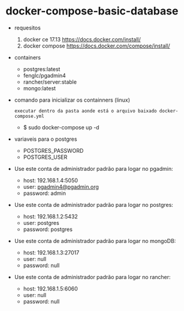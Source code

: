 # docker-compose-basic-database

* requesitos
  1. docker ce 17.13 https://docs.docker.com/install/ 
  1. docker compose https://docs.docker.com/compose/install/

* containers
  * postgres:latest
  * fenglc/pgadmin4
  * rancher/server:stable
  * mongo:latest

* comando para inicializar os containners (linux)

  ``executar dentro da pasta aonde está o arquivo baixado docker-compose.yml``
   * $ sudo docker-compose up -d 
  
* variaveis para o postgres
  * POSTGRES_PASSWORD 
  * POSTGRES_USER 

* Use este conta de administrador padrão para logar no pgadmin:
  * host: 192.168.1.4:5050
  * user: pgadmin4@pgadmin.org
  * password: admin
  
* Use este conta de administrador padrão para logar no postgres:
  * host: 192.168.1.2:5432
  * user: postgres
  * password: postgres
  
* Use este conta de administrador padrão para logar no mongoDB:
  * host: 192.168.1.3:27017
  * user: null
  * password: null

* Use este conta de administrador padrão para logar no rancher:
  * host: 192.168.1.5:6060
  * user: null
  * password: null
